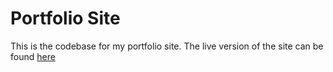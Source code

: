 # Portfolio Site

This is the codebase for my portfolio site.
The live version of the site can be found [here](https://dave-judge-portfolio.netlify.app/)
